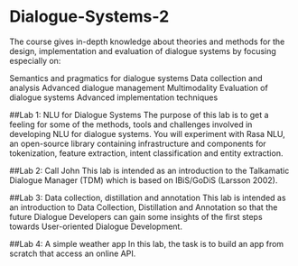 # Dialogue-Systems-2
The course gives in-depth knowledge about theories and methods for the design, implementation and evaluation of dialogue systems by focusing especially on:

Semantics and pragmatics for dialogue systems
Data collection and analysis
Advanced dialogue management
Multimodality
Evaluation of dialogue systems
Advanced implementation techniques

##Lab 1: NLU for Dialogue Systems
The purpose of this lab is to get a feeling for some of the methods, tools and challenges involved in developing NLU for dialogue systems. You will experiment with Rasa NLU, an open-source library containing infrastructure and components for tokenization, feature extraction, intent classification and entity extraction. 

##Lab 2: Call John
This lab is intended as an introduction to the Talkamatic Dialogue Manager (TDM) which is based on IBiS/GoDiS (Larsson 2002).

##Lab 3: Data collection, distillation and annotation
This lab is intended as an introduction to Data Collection, Distillation and Annotation so that the future Dialogue Developers can gain some insights of the first steps towards User-oriented Dialogue Development. 

##Lab 4: A simple weather app
In this lab, the task is to build an app from scratch that access an online API.
